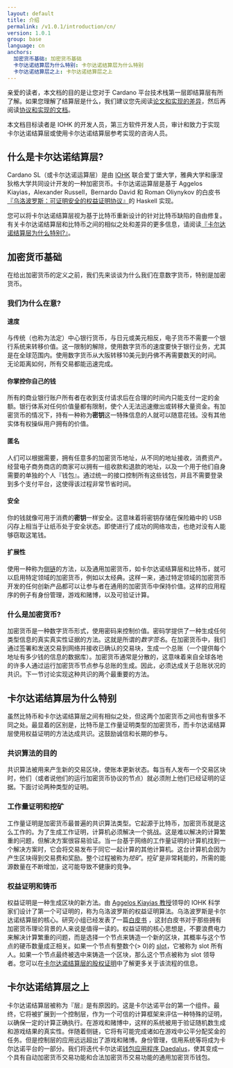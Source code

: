 ```yaml
---
layout: default
title: 介绍
permalink: /v1.0.1/introduction/cn/
version: 1.0.1
group: base
language: cn
anchors:
  加密货币基础: 加密货币基础
  卡尔达诺结算层为什么特别: 卡尔达诺结算层为什么特别
  卡尔达诺结算层之上: 卡尔达诺结算层之上
---
```


<!-- Reviewed at d0868afac50ba6ffcbd95054e65cbf77fa513082 -->

亲爱的读者，本文档的目的是让您对于 Cardano 平台技术栈第一层即结算层有所了解。如果您理解了结算层是什么，我们建议您先阅读[论文和实现的差异](/cardano/differences/)，然后再阅读[协议和实现的文档](/technical/protocols/csl-application-level/)。

本文档目标读者是 IOHK 的开发人员，第三方软件开发人员，审计和致力于实现卡尔达诺结算层或使用卡尔达诺结算层参考实现的咨询人员。

<!-- CARDANO_SL_README_BEGIN_1 -->
## 什么是卡尔达诺结算层?

Cardano SL（或卡尔达诺运算层）是由 [IOHK](https://iohk.io/team) 联合爱丁堡大学，雅典大学和康涅狄格大学共同设计开发的一种加密货币。卡尔达诺运算层是基于 Aggelos Kiayias，Alexander Russell，Bernardo David 和 Roman Oliynykov 的白皮书 [『乌洛波罗斯：可证明安全的权益证明协议』](https://iohk.io/research/papers/#9BKRHCSI)的 Haskell 实现。

您可以将卡尔达诺结算层视为基于比特币重新设计的针对比特币缺陷的自由修复。 有关卡尔达诺结算层和比特币之间的相似之处和差异的更多信息，请阅读[『卡尔达诺结算层为什么特别?』](http://cardanodocs.com/introduction/cn/#%E5%8D%A1%E5%B0%94%E8%BE%BE%E8%AF%BA%E8%BF%90%E7%AE%97%E5%B1%82%E4%B8%BA%E4%BB%80%E4%B9%88%E7%89%B9%E5%88%AB)。


<!-- CARDANO_SL_README_END_1 -->

## 加密货币基础


在给出加密货币的定义之前，我们先来谈谈为什么我们在意数字货币，特别是加密货币。

### 我们为什么在意?

#### 速度

与传统（也称为法定）中心银行货币，与日元或美元相反，电子货币不需要一个银行系统来转移价值。这一限制的解除，使用数字货币的速度要快于银行业务，尤其是在全球范围内。使用数字货币从大阪转移10美元到丹佛不再需要数天的时间。无论距离如何，所有交易都能迅速完成。


#### 你掌控你自己的钱

所有的商业银行账户所有者在收到支付请求后在合理的时间内只能支付一定的金额。银行体系对任何价值量都有限制，使个人无法迅速撤出或转移大量资金。有加密货币的情况下，持有一种称为**密钥**这一特殊信息的人就可以随意花钱。没有其他实体有权操纵用户拥有的价值。


#### 匿名

人们可以根据需要，拥有任意多的加密货币地址，从不同的地址接收，消费资产。经营电子商务商店的商家可以拥有一组收款和退款的地址，以及一个用于他们自身需要的单独的个人『钱包』。通过统一的接口控制所有这些钱包，并且不需要登录到多个支付平台，这使得该过程非常节省时间。

#### 安全

你的钱就像可用于消费的**密钥**一样安全。这意味着将密钥存储在保险箱中的 USB 闪存上相当于让纸币处于安全状态。即使进行了成功的网络攻击，也绝对没有人能够窃取这笔钱。

#### 扩展性

使用一种称为[侧链](https://www.blockstream.com/sidechains.pdf)的方法，以及通用加密货币，如卡尔达诺结算层和比特币，就可以启用特定领域的加密货币，例如以太经典。这样一来，通过特定领域的加密货币开发的任何创新产品都可以让参与者在通用的加密货币中保持价值。这样的应用程序的例子有身份管理，游戏和赌博，以及可验证计算。


### 什么是加密货币?

加密货币是一种数字货币形式，使用密码来控制价值。密码学提供了一种生成任何类型信息的真实真实性证据的方法。这就是所谓的*数字签名*。在加密货币中，我们通过签署和发送交易到网络并接收已确认的交易块，生成一个总账（一个提供每个地址有多少钱的信息的数据库）。加密货币通常是分散的，这意味着来自全球各地的许多人通过运行加密货币节点参与总账的生成。因此，必须达成关于总账状况的共识。下一节讨论实现这种共识的两个最重要的方法。


## 卡尔达诺结算层为什么特别

<!-- v0.1.0.0 -->

虽然比特币和卡尔达诺结算层之间有相似之处，但这两个加密货币之间也有很多不同之处。最显着的区别是，比特币是工作量证明类型的加密货币，而卡尔达诺结算层使用权益证明的方法达成共识。这鼓励诚信和长期的参与。


### 共识算法的目的


共识算法被用来产生新的交易区块，使账本更新状态。每当有人发布一个交易区块时，他们（或者说他们的运行加密货币协议的节点）就必须附上他们已经证明的证据。下面讨论两种类型的证明。


### 工作量证明和挖矿

工作量证明是加密货币最普遍的共识算法类型。它起源于比特币，加密货币就是这么工作的。为了生成工作证明，计算机必须解决一个挑战。这是难以解决的计算繁重的问题，但解决方案很容易验证。当一台基于网络的工作量证明的计算机找到一个解决方案时，它会将交易发布于同它一起计算的其他计算机。这台计算机会因为产生区块得到交易费和奖励。整个过程被称为*挖矿*。挖矿是非常耗能的，所需的能源数量在不断增加，这可能导致不健康的竞争。

### 权益证明和铸币

权益证明是一种生成区块的新方法。由 [Aggelos Kiayias 教授](https://iohk.io/team/aggelos-kiayias/)领导的 IOHK 科学家们设计了第一个可证明的，称为乌洛波罗斯的权益证明算法。乌洛波罗斯是卡尔达诺结算层的核心。研究小组已经发表了一篇[白皮书](https://iohk.io/research/papers/a-provably-secure-proof-of-stake-blockchain-protocol/) ，这封白皮书对于那些拥有加密货币理论背景的人来说是值得一读的。权益证明的核心思想是，不要浪费电力来解决计算繁重的问题，而是选择一个节点来铸造一个新的区块，其概率与这个节点的硬币数量成正相关。如果一个节点有整数个(&gt; 0)的 [slot](/cardano/proof-of-stake/#stake)，它被称为 slot 所有人。如果一个节点最终被选中来铸造一个区块，那么这个节点被称为 slot 领导者。您可以在[卡尔达诺结算层的股权证明](/cardano/proof-of-stake/)中了解更多关于该流程的信息。


<!-- CARDANO_SL_README_BEGIN_2 -->
## 卡尔达诺结算层之上


卡尔达诺结算层被称为『层』是有原因的。这是卡尔达诺平台的第一个组件。最终，它将被扩展到一个控制层，作为一个可信的计算框架来评估一种特殊的证明，以确保一定的计算正确执行。在游戏和赌博中，这样的系统被用于验证随机数生成和游戏结果的真实性。伴随着侧链，它将有可能完成诸如在游戏中公平分配奖金的任务。但是控制层的应用远远超出了游戏和赌博。身份管理，信用系统等将成为卡尔达诺平台的一部分。我们将迭代卡尔达诺[钱包应用程序 Daedalus](https://github.com/input-output-hk/daedalus)，使其变成一个具有自动加密货币交易功能和合法加密货币交易功能的通用加密货币钱包。


<!-- CARDANO_SL_README_END_2 -->
